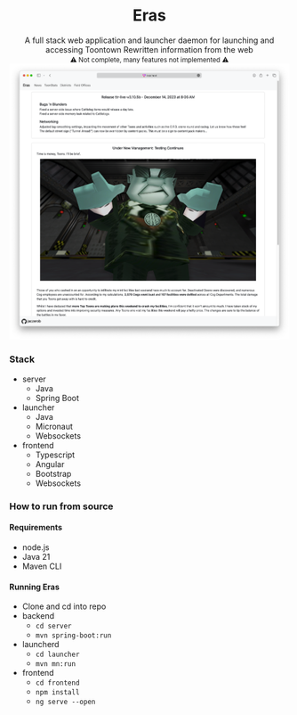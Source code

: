 <div align="center">
    <h1>Eras</h1>
    A full stack web application and launcher daemon for launching and accessing Toontown Rewritten information from the web<br>
    <small> ⚠️ Not complete, many features not implemented ⚠️</small>
    <img src="./assets/webpage.png" alt="webpage">
</div>

### Stack
<ul>
    <li>server
        <ul>
            <li>Java</li>
            <li>Spring Boot</li>
        </ul>
    </li>
    <li>launcher
        <ul>
            <li>Java</li>
            <li>Micronaut</li>
            <li>Websockets</li>
        </ul>
    </li>
    <li>frontend
        <ul>
            <li>Typescript</li>
            <li>Angular</li>
            <li>Bootstrap</li>
            <li>Websockets</li>
        </ul>
    </li>
</ul>



### How to run from source
#### Requirements
<ul>
    <li>node.js</li>
    <li>Java 21</li>
    <li>Maven CLI</li>
</ul>

#### Running Eras
<ul>
    <li>Clone and cd into repo</li>
    <li>backend
        <ul>
            <li><code>cd server</code></li>
            <li><code>mvn spring-boot:run</code></li>
        </ul>
    </li>
    <li>launcherd
        <ul>
            <li><code>cd launcher</code></li>
            <li><code>mvn mn:run</code></li>
        </ul>
    </li>
    <li>frontend
        <ul>
            <li><code>cd frontend</code></li>
            <li><code>npm install</code></li>
            <li><code>ng serve --open</code></li>
        </ul>
    </li>
</ul>
